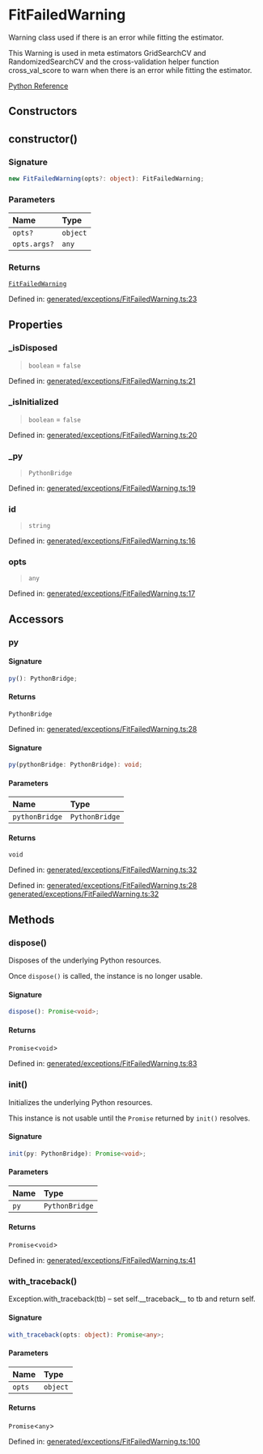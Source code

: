 # FitFailedWarning

Warning class used if there is an error while fitting the estimator.

This Warning is used in meta estimators GridSearchCV and RandomizedSearchCV and the cross-validation helper function cross\_val\_score to warn when there is an error while fitting the estimator.

[Python Reference](https://scikit-learn.org/stable/modules/generated/sklearn.exceptions.FitFailedWarning.html)

## Constructors

## constructor()

### Signature

```ts
new FitFailedWarning(opts?: object): FitFailedWarning;
```

### Parameters

| Name | Type |
| :------ | :------ |
| `opts?` | `object` |
| `opts.args?` | `any` |

### Returns

[`FitFailedWarning`](FitFailedWarning.md)

Defined in:  [generated/exceptions/FitFailedWarning.ts:23](https://github.com/transitive-bullshit/scikit-learn-ts/blob/2fdf83f/packages/sklearn/src/generated/exceptions/FitFailedWarning.ts#L23)

## Properties

### \_isDisposed

> `boolean`  = `false`

Defined in:  [generated/exceptions/FitFailedWarning.ts:21](https://github.com/transitive-bullshit/scikit-learn-ts/blob/2fdf83f/packages/sklearn/src/generated/exceptions/FitFailedWarning.ts#L21)

### \_isInitialized

> `boolean`  = `false`

Defined in:  [generated/exceptions/FitFailedWarning.ts:20](https://github.com/transitive-bullshit/scikit-learn-ts/blob/2fdf83f/packages/sklearn/src/generated/exceptions/FitFailedWarning.ts#L20)

### \_py

> `PythonBridge`

Defined in:  [generated/exceptions/FitFailedWarning.ts:19](https://github.com/transitive-bullshit/scikit-learn-ts/blob/2fdf83f/packages/sklearn/src/generated/exceptions/FitFailedWarning.ts#L19)

### id

> `string`

Defined in:  [generated/exceptions/FitFailedWarning.ts:16](https://github.com/transitive-bullshit/scikit-learn-ts/blob/2fdf83f/packages/sklearn/src/generated/exceptions/FitFailedWarning.ts#L16)

### opts

> `any`

Defined in:  [generated/exceptions/FitFailedWarning.ts:17](https://github.com/transitive-bullshit/scikit-learn-ts/blob/2fdf83f/packages/sklearn/src/generated/exceptions/FitFailedWarning.ts#L17)

## Accessors

### py

#### Signature

```ts
py(): PythonBridge;
```

#### Returns

`PythonBridge`

Defined in:  [generated/exceptions/FitFailedWarning.ts:28](https://github.com/transitive-bullshit/scikit-learn-ts/blob/2fdf83f/packages/sklearn/src/generated/exceptions/FitFailedWarning.ts#L28)

#### Signature

```ts
py(pythonBridge: PythonBridge): void;
```

#### Parameters

| Name | Type |
| :------ | :------ |
| `pythonBridge` | `PythonBridge` |

#### Returns

`void`

Defined in:  [generated/exceptions/FitFailedWarning.ts:32](https://github.com/transitive-bullshit/scikit-learn-ts/blob/2fdf83f/packages/sklearn/src/generated/exceptions/FitFailedWarning.ts#L32)

Defined in:  [generated/exceptions/FitFailedWarning.ts:28](https://github.com/transitive-bullshit/scikit-learn-ts/blob/2fdf83f/packages/sklearn/src/generated/exceptions/FitFailedWarning.ts#L28) [generated/exceptions/FitFailedWarning.ts:32](https://github.com/transitive-bullshit/scikit-learn-ts/blob/2fdf83f/packages/sklearn/src/generated/exceptions/FitFailedWarning.ts#L32)

## Methods

### dispose()

Disposes of the underlying Python resources.

Once `dispose()` is called, the instance is no longer usable.

#### Signature

```ts
dispose(): Promise<void>;
```

#### Returns

`Promise`\<`void`\>

Defined in:  [generated/exceptions/FitFailedWarning.ts:83](https://github.com/transitive-bullshit/scikit-learn-ts/blob/2fdf83f/packages/sklearn/src/generated/exceptions/FitFailedWarning.ts#L83)

### init()

Initializes the underlying Python resources.

This instance is not usable until the `Promise` returned by `init()` resolves.

#### Signature

```ts
init(py: PythonBridge): Promise<void>;
```

#### Parameters

| Name | Type |
| :------ | :------ |
| `py` | `PythonBridge` |

#### Returns

`Promise`\<`void`\>

Defined in:  [generated/exceptions/FitFailedWarning.ts:41](https://github.com/transitive-bullshit/scikit-learn-ts/blob/2fdf83f/packages/sklearn/src/generated/exceptions/FitFailedWarning.ts#L41)

### with\_traceback()

Exception.with\_traceback(tb) – set self.\_\_traceback\_\_ to tb and return self.

#### Signature

```ts
with_traceback(opts: object): Promise<any>;
```

#### Parameters

| Name | Type |
| :------ | :------ |
| `opts` | `object` |

#### Returns

`Promise`\<`any`\>

Defined in:  [generated/exceptions/FitFailedWarning.ts:100](https://github.com/transitive-bullshit/scikit-learn-ts/blob/2fdf83f/packages/sklearn/src/generated/exceptions/FitFailedWarning.ts#L100)
